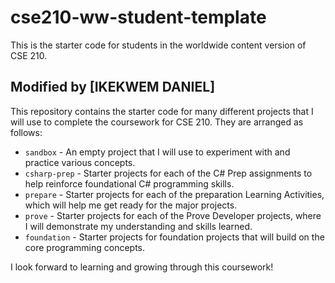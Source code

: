 # cse210-ww-student-template
This is the starter code for students in the worldwide content version of CSE 210.

## Modified by [IKEKWEM DANIEL]

This repository contains the starter code for many different projects that I will use to complete the coursework for CSE 210. They are arranged as follows:

* `sandbox` - An empty project that I will use to experiment with and practice various concepts.
* `csharp-prep` - Starter projects for each of the C# Prep assignments to help reinforce foundational C# programming skills.
* `prepare` - Starter projects for each of the preparation Learning Activities, which will help me get ready for the major projects.
* `prove` - Starter projects for each of the Prove Developer projects, where I will demonstrate my understanding and skills learned.
* `foundation` - Starter projects for foundation projects that will build on the core programming concepts.

I look forward to learning and growing through this coursework!

